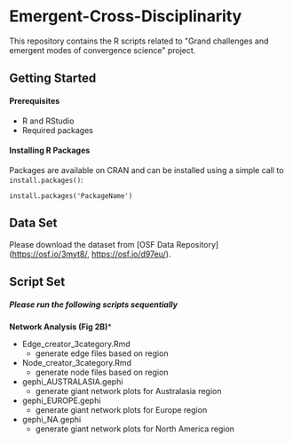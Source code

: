 # Emergent-Cross-Disciplinarity
This repository contains the R scripts related to "Grand challenges and emergent modes of convergence science" project.

## Getting Started
#### Prerequisites
- R and RStudio
- Required packages

#### Installing R Packages
Packages are available on CRAN and can be installed using a simple call to `install.packages()`:

    install.packages('PackageName')
	
## Data Set
Please download the dataset from [OSF Data Repository] (https://osf.io/3myt8/, https://osf.io/d97eu/).


## Script Set

##### Please run the following scripts sequentially

**Network Analysis (Fig 2B)***
- Edge_creator_3category.Rmd
   - generate edge files based on region
- Node_creator_3category.Rmd
   - generate node files based on region
- gephi_AUSTRALASIA.gephi
   - generate giant network plots for Australasia region
- gephi_EUROPE.gephi
   - generate giant network plots for Europe region
- gephi_NA.gephi
   - generate giant network plots for North America region
